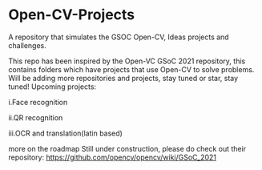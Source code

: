 # Open-CV-Projects
A repository that simulates the GSOC Open-CV, Ideas projects and challenges.

This repo has been inspired by the Open-VC GSoC 2021 repository, this contains folders which have projects that use Open-CV to solve problems.
Will be adding more repositories and projects, stay tuned or star, stay tuned!
Upcoming projects: 

i.Face recognition

ii.QR recognition

iii.OCR and translation(latin based)

more on the roadmap
Still under construction, please do check out their repository: https://github.com/opencv/opencv/wiki/GSoC_2021
